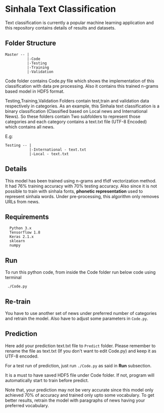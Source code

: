 # Sinhala Text Classification

Text classification is currently a popular machine learning application and this repository contains details of results and datasets.


 ## Folder Structure
 
    Master -- |
              |-Code 
              |-Testing
              |-Training
              |-Validation
           
Code folder contains Code.py file which shows the implementation of this classification with data pre processing. Also it contains this trained n-grams based model in HDF5 format. 

Testing,Training,Validation Folders contain test,train and validation data respectively in categories. As an example, this Sinhala text classification is a binary classification (Classified based on Local news and International News). So these folders contain Two subfolders to represent those categories and each category contains a text.txt file (UTF-8 Encoded) which contains all news.

E.g:

    Testing -- |
               |-International - text.txt
               |-Local - text.txt
               
  ## Details 

This model has been trained using n-grams and tfidf vectorization method. It had 76% training accuracy with 70% testing accuracy. Also since it is not possible to train with sinhala fonts, **phonetic representation** used to represent sinhala words.
Under pre-processing, this algorithm only removes URLs from news.

  ## Requirements
  
      Python 3.x
      Tensorflow 1.8
      Keras 2.1.x
      sklearn
      numpy
  
  ## Run 
  
  To run this python code, from inside the Code folder run below code using terminal
 
     ./Code.py
     
  ## Re-train     
 
 You have to use another set of news under preferred number of categories and retrain the model. Also have to adjust some parameters in `Code.py`.

  ## Prediction

Here add your prediction text.txt file to `Predict` folder. Please remember to rename the file as text.txt (If you don't want to edit Code.py) and keep it as UTF-8 encoded.

For a test run of prediction, just run  `./Code.py` as said in **Run** subsection.

It is a must to have saved HDF5 file under Code folder. If not, program will automatically start to train before predict.

Note that, your prediction may not be very accurate since this model only achieved 70% of accuracy and trained only upto some vocabulary. To get better results, retrain the model with paragraphs of news having your preferred vocabulary.
